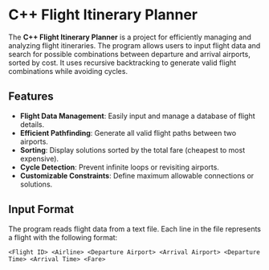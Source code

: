 # C++ Flight Itinerary Planner

The **C++ Flight Itinerary Planner** is a project for efficiently managing and analyzing flight itineraries. The program allows users to input flight data and search for possible combinations between departure and arrival airports, sorted by cost. It uses recursive backtracking to generate valid flight combinations while avoiding cycles.

## Features

- **Flight Data Management**: Easily input and manage a database of flight details.
- **Efficient Pathfinding**: Generate all valid flight paths between two airports.
- **Sorting**: Display solutions sorted by the total fare (cheapest to most expensive).
- **Cycle Detection**: Prevent infinite loops or revisiting airports.
- **Customizable Constraints**: Define maximum allowable connections or solutions.

## Input Format

The program reads flight data from a text file. Each line in the file represents a flight with the following format:

```text
<Flight ID> <Airline> <Departure Airport> <Arrival Airport> <Departure Time> <Arrival Time> <Fare>
